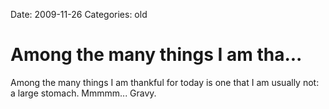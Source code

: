 Date: 2009-11-26
Categories: old

# Among the many things I am tha...

Among the many things I am thankful for today is one that I am usually not: a large stomach. Mmmmm... Gravy.
